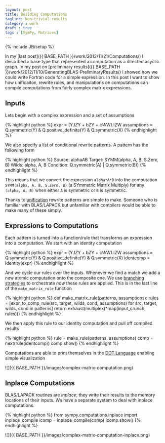 ```yaml
---
layout: post
title: Building Computations 
tagline: Non-trivial results
category : work
draft : true
tags : [SymPy, Matrices]
---
```

{% include JB/setup %}

In my [last post]({{ BASE_PATH }}/work/2012/11/21/Computations/) I described a
base type that represented a computation as a directed acyclic graph.  In my
post on [preliminary results]({{ BASE_PATH }}/work/2012/11/10/GeneratingBLAS-PreliminaryResults/) I showed how we could write Fortran code for a simple expression.  In this post I want to show how unificaiton, rewrite rules, and manipulations on computations can compile computations from fairly complex matrix expressions.

Inputs
------

Lets begin with a complex expression and a set of assumptions

{% highlight python %}
    expr = (Y.I*Z*Y + b*Z*Y + c*W*W).I*Z*W
    assumptions = Q.symmetric(Y) & Q.positive_definite(Y) & Q.symmetric(X)
{% endhighlight %}

We also specify a list of conditional rewrite patterns.  A pattern has the
following form

{% highlight python %}
Source:     alpha*A*B
Target:     SYMM(alpha, A, B, S.Zero, B)
Wilds:      alpha, A, B
Condition:  Q.symmetric(A) | Q.symmetric(B))
{% endhighlight %}

This means that we convert the expression `alpha*A*B` into the computation `SYMM(alpha, A, B, S.Zero, B)` (a SYmmetric Matrix Multiply) for any `(alpha, A, B)` when either `A` is symmetric or `B` is symmetric.

Thanks to [unification]({{BASE_PATH}}/work/2012/11/01/Unification/) rewrite patterns are simple to make.  Someone who is familiar with BLAS/LAPACK but unfamiliar with compilers would be able to make many of these simply.

Expressions to Computations
---------------------------

Each pattern is turned into a function/rule that transforms an expression
into a computation.  We start with an identity computation

{% highlight python %}
    expr = (Y.I*Z*Y + b*Z*Y + c*W*W).I*Z*W
    assumptions = Q.symmetric(Y) & Q.positive_definite(Y) & Q.symmetric(X)
    identcomp = Identity(expr)
{% endhighlight %}

And we cycle our rules over the inputs.  Whenever we find a match we add a new atomic computation onto the composite one.  We use [branching strategies]({{BASE_PATH}}/work/2012/11/09/BranchingStrategies/) to orchestrate *how* these rules are applied.  This is in the last line of the `make_matrix_rule` function

{% highlight python %}
    def make_matrix_rule(patterns, assumptions):
        rules = [expr_to_comp_rule(src, target, wilds, cond, assumptions)
                 for src, target, wilds, cond in patterns]
        return exhaust(multiplex(*map(input_crunch, rules)))
{% endhighlight %}

We then apply this rule to our identity computation and pull off compiled results

{% highlight python %}
    rule = make_rule(patterns, assumptions)
    comp = next(rule(identcomp))
    comp.show()
{% endhighlight %}

Computations are able to print themselves in the [DOT Language](http://en.wikipedia.org/wiki/DOT_language) enabling simple visualization

![]({{ BASE_PATH }}/images/complex-matrix-computation.png)

Inplace Computations
--------------------

BLAS/LAPACK routines are *inplace*; they write their results to the memory locations of their inputs.  We have a separate system to deal with inplace computations. 

{% highlight python %}
    from sympy.computations.inplace import inplace_compile
    icomp = inplace_compile(comp)
    icomp.show()
{% endhighlight %}

![]({{ BASE_PATH }}/images/complex-matrix-computation-inplace.png)
